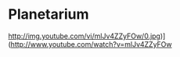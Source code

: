 # Planetarium

http://img.youtube.com/vi/mlJv4ZZyFOw/0.jpg)](http://www.youtube.com/watch?v=mlJv4ZZyFOw
